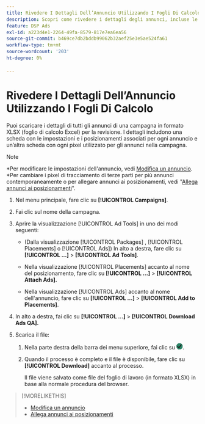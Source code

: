 ```yaml
---
title: Rivedere I Dettagli Dell’Annuncio Utilizzando I Fogli Di Calcolo
description: Scopri come rivedere i dettagli degli annunci, incluse le impostazioni degli annunci e i posizionamenti associati, utilizzando i fogli di calcolo.
feature: DSP Ads
exl-id: a223d4e1-2264-49fa-8579-817e7ea6ea56
source-git-commit: b469ce7db2bddb99062b32aef25e3e5ae524fa61
workflow-type: tm+mt
source-wordcount: '203'
ht-degree: 0%

---
```


# Rivedere I Dettagli Dell’Annuncio Utilizzando I Fogli Di Calcolo

Puoi scaricare i dettagli di tutti gli annunci di una campagna in formato XLSX (foglio di calcolo Excel) per la revisione. I dettagli includono una scheda con le impostazioni e i posizionamenti associati per ogni annuncio e un’altra scheda con ogni pixel utilizzato per gli annunci nella campagna.

>[!NOTE]
>
>*Per modificare le impostazioni dell&#39;annuncio, vedi [Modifica un annuncio](/help/dsp/campaign-management/ads/ad-edit.md).
>*Per cambiare i pixel di tracciamento di terze parti per più annunci contemporaneamente o per allegare annunci ai posizionamenti, vedi &quot;[Allega annunci ai posizionamenti](/help/dsp/campaign-management/ads/ad-attach-to-placement.md)&quot;.

1. Nel menu principale, fare clic su **[!UICONTROL Campaigns]**.

1. Fai clic sul nome della campagna.

1. Aprire la visualizzazione [!UICONTROL Ad Tools] in uno dei modi seguenti:

   * (Dalla visualizzazione [!UICONTROL Packages] , [!UICONTROL Placements] o [!UICONTROL Ads]) In alto a destra, fare clic su **[!UICONTROL ...]** > **[!UICONTROL Ad Tools]**.

   * Nella visualizzazione [!UICONTROL Placements] accanto al nome del posizionamento, fare clic su **[!UICONTROL ...]** > **[!UICONTROL Attach Ads].**

   * Nella visualizzazione [!UICONTROL Ads] accanto al nome dell&#39;annuncio, fare clic su **[!UICONTROL ...]** > **[!UICONTROL Add to Placements]**.

1. In alto a destra, fai clic su **[!UICONTROL ...]** > **[!UICONTROL Download Ads QA].**

1. Scarica il file:

   1. Nella parte destra della barra dei menu superiore, fai clic su ![Processi](/help/dsp/assets/downloads.png).

   1. Quando il processo è completo e il file è disponibile, fare clic su **[!UICONTROL Download]** accanto al processo.

      Il file viene salvato come file del foglio di lavoro (in formato XLSX) in base alla normale procedura del browser.

>[!MORELIKETHIS]
>
>* [Modifica un annuncio](/help/dsp/campaign-management/ads/ad-edit.md)
>* [Allega annunci ai posizionamenti](/help/dsp/campaign-management/ads/ad-attach-to-placement.md)
